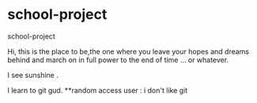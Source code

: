 # school-project
school-project

Hi, this is the place to be,the one where you leave your hopes
and dreams behind and march on in full power to the end of time ...
or whatever. 

I see sunshine .

I learn to git gud. **random access user : i don't like git 
